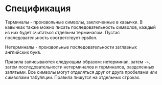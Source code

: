 # Спецификация

Терминалы - произвольные символы, заключенные в кавычки. В кавычках также можно писать последовательность
символов, каждый из них будет считаться отдельнм терминалом. Пустая последовательность соответствует
epsilon.

Нетерминалы - произвольные последовательности заглавных английских букв.

Правила записываются следующим образом: нетерминал, затем `->`, затем последовательности нетерминалов и 
терминалов, разделенных запятыми. Все символы могут отделяться друг от друга пробелами или символами
табуляции. Правила пишутся на отдельных строках.